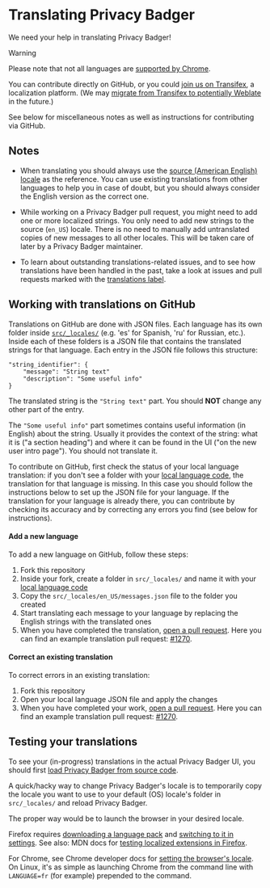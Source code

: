 # Translating Privacy Badger

We need your help in translating Privacy Badger!

> [!WARNING]
> Please note that not all languages are [supported by Chrome](https://developer.chrome.com/docs/extensions/reference/api/i18n#locales).

You can contribute directly on GitHub, or you could [join us on Transifex](https://explore.transifex.com/eff/privacy-badger/), a localization platform. (We may [migrate from Transifex to potentially Weblate](https://github.com/EFForg/privacybadger/issues/2591#issuecomment-616816017) in the future.)

See below for miscellaneous notes as well as instructions for contributing via GitHub.

## Notes

- When translating you should always use
the [source (American English) locale](../src/_locales/en_US/messages.json)
as the reference. You can use existing translations from other languages
to help you in case of doubt, but you should always consider the English
version as the correct one.


- While working on a Privacy Badger pull request, you might need to add one or
more localized strings. You only need to add new strings to the source
(`en_US`) locale. There is no need to manually add untranslated copies of new
messages to all other locales. This will be taken care of later by a Privacy
Badger maintainer.

- To learn about outstanding translations-related issues, and to
see how translations have been handled in the past, take a look
at issues and pull requests marked with
the [translations label](https://github.com/EFForg/privacybadger/issues?utf8=%E2%9C%93&q=label%3Atranslations%20).


## Working with translations on GitHub

Translations on GitHub are done with JSON files.
Each language has its own folder inside
[`src/_locales/`](https://github.com/EFForg/privacybadger/tree/master/src/_locales)
(e.g. 'es' for Spanish, 'ru' for Russian, etc.).
Inside each of these folders is a JSON file that contains the translated
strings for that language. Each entry in the JSON file follows this structure:

    "string_identifier": {
        "message": "String text"
        "description": "Some useful info"
    }

The translated string is the `"String text"` part. You should **NOT** change
any other part of the entry.

The `"Some useful info"` part sometimes contains useful information (in
English) about the string. Usually it provides the context of the string: what
it is ("a section heading") and where it can be found in the UI ("on the new
user intro page"). You should not translate it.

To contribute on GitHub, first check the status of your local language
translation: if you don't see a folder with your
[local language code](https://developer.chrome.com/docs/extensions/reference/api/i18n#locales),
the translation for that language is missing. In this case you should follow
the instructions below to set up the JSON file for your language. If the
translation for your language is already there, you can contribute by checking
its accuracy and by correcting any errors you find (see below for
instructions).

#### Add a new language

To add a new language on GitHub, follow these steps:

1. Fork this repository
2. Inside your fork, create a folder in `src/_locales/` and name it
with your [local language code](https://developer.chrome.com/docs/extensions/reference/api/i18n#locales)
3. Copy the `src/_locales/en_US/messages.json` file to the folder you created
4. Start translating each message to your language by replacing the
English strings with the translated ones
5. When you have completed the translation, [open a pull request](https://help.github.com/articles/creating-a-pull-request-from-a-fork/). Here you can find
an example translation pull request: [#1270](https://github.com/EFForg/privacybadger/pull/1270).

#### Correct an existing translation

To correct errors in an existing translation:

1. Fork this repository
2. Open your local language JSON file and apply the changes
3. When you have completed your work, [open a pull request](https://help.github.com/articles/creating-a-pull-request-from-a-fork/).
Here you can find an example translation pull request:
[#1270](https://github.com/EFForg/privacybadger/pull/1270).


## Testing your translations

To see your (in-progress) translations in the actual Privacy Badger UI, you should first [load Privacy Badger from source code](/doc/develop.md#install-from-source).

A quick/hacky way to change Privacy Badger's locale is to temporarily copy the locale you want to use to your default (OS) locale's folder in `src/_locales/` and reload Privacy Badger.

The proper way would be to launch the browser in your desired locale.

Firefox requires [downloading a language pack](https://addons.mozilla.org/en-US/firefox/language-tools/) and [switching to it in settings](https://support.mozilla.org/en-US/kb/use-firefox-another-language). See also: MDN docs for [testing localized extensions in Firefox](https://developer.mozilla.org/en-US/docs/Mozilla/Add-ons/WebExtensions/Internationalization#testing_out_your_extension).

For Chrome, see Chrome developer docs for [setting the browser's locale](https://developer.chrome.com/docs/extensions/reference/api/i18n#how-to-set-browsers-locale). On Linux, it's as simple as launching Chrome from the command line with `LANGUAGE=fr` (for example) prepended to the command.
